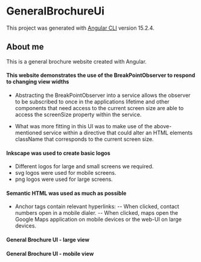 # GeneralBrochureUi

This project was generated with [Angular CLI](https://github.com/angular/angular-cli) version 15.2.4.

## About me

This is a general brochure website created with Angular.

#### This website demonstrates the use of the BreakPointObserver to respond to changing view widths
- Abstracting the BreakPointObserver into a service allows the observer to be subscribed to once in the applications lifetime and
  other components that need access to the current screen size are able to access the screenSize property within the service.

- What was more fitting in this UI was to make use of the above-mentioned service within a directive that could alter an HTML elements className
  that corresponds to the current screen size.

#### Inkscape was used to create basic logos
- Different logos for large and small screens we required.
- svg logos were used for mobile screens.
- png logos were used for large screens.

#### Semantic HTML was used as much as possible
- Anchor tags contain relevant hyperlinks:
-- When clicked, contact numbers open in a mobile dialer.
-- When clicked, maps open the Google Maps application on mobile devices or the web-UI on large devices.


#### General Brochure UI - large view


#### General Brochure UI - mobile view

